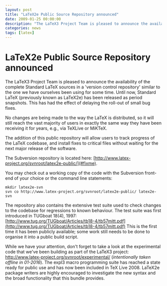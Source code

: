 ```yaml
---
layout: post
title: "LaTeX2e Public Source Repository announced"
date: 2009-01-25 00:00:00
description: "The LaTeX3 Project Team is pleased to announce the availability of the complete Standard LaTeX sources in a 'version control repository' similar to the one we have ourselves been using for some time."
categories: news
tags: [latex]
---
```


# LaTeX2e Public Source Repository announced

The LaTeX3 Project Team is pleased to announce the availability of the complete Standard LaTeX sources in a 'version control repository' similar to the one we have ourselves been using for some time. Until now, Standard LaTeX (previously known as LaTeX2e) has been released as period snapshots. This has had the effect of delaying the roll-out of small bug fixes.

No changes are being made to the way the LaTeX is distributed, so it will still reach the vast majority of users in exactly the same way they have been receiving it for years, e.g., via TeXLive or MiKTeX.

The addition of this public repository will allow users to track progress of the LaTeX codebase, and install fixes to critical files without waiting for the next major release of the software.

The Subversion repository is located here: [http://www.latex-project.org/svnroot/latex2e-public/](#fixme).

You may check out a working copy of the code with the Subversion front-end of your choice or the command line statements: 

`mkdir latex2e-svn`  
`svn co http://www.latex-project.org/svnroot/latex2e-public/ latex2e-svn`

The repository also contains the extensive test suite used to check changes to the codebase for regressions to known behaviour. The test suite was first introduced in TUGboat 18(4), 1997:
[http://www.tug.org/TUGboat/Articles/tb18-4/tb57mitt.pdf](http://www.tug.org/TUGboat/Articles/tb18-4/tb57mitt.pdf)
This is the first time it has been publicly available; some work still needs to be done to organise it into a public build script.

While we have your attention, don't forget to take a look at the experimental code that we've been building as part of the LaTeX3 project:
http://www.latex-project.org/svnroot/experimental/ (_intentionally taken offline in 01-2016_).
The expl3 macro programming suite has reached a state ready for public use and has now been included in TeX Live 2008. LaTeX2e package writers are highly encouraged to investigate the new syntax and the broad functionality that this bundle provides. 
